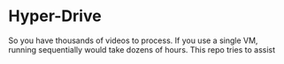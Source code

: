 # Hyper-Drive
So you have thousands of videos to process. If you use a single VM, running sequentially would take dozens of hours. This repo tries to assist
